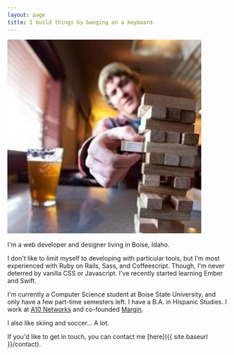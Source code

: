 ```yaml
---
layout: page
title: I build things by banging on a keyboard.
---
```


<div class="half-width">
  <img src="/public/images/me.jpeg" class="half-width mt3 mb2" />
</div>

I'm a web developer and designer living in Boise, Idaho.

I don't like to limit myself to developing with particular tools, but I'm most experienced with Ruby on Rails, Sass, and Coffeescript. Though, I'm never deterred by vanilla CSS or Javascript. I've recently started learning Ember and Swift.

I'm currently a Computer Science student at Boise State University, and only have a few part-time semesters left. I have a B.A. in Hispanic Studies. I work at [A10 Networks](https://a10networks.com) and co-founded [Margin](http://margin.io).

<p class="mid-gray italic py1">I also like skiing and soccer... A lot.</p>

If you'd like to get in touch, you can contact me [here]({{ site.baseurl }}/contact).
